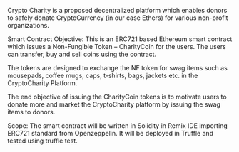 Crypto Charity is a proposed decentralized platform which enables donors to safely donate CryptoCurrency (in our case Ethers) for various non-profit organizations.

Smart Contract Objective: 
This is an ERC721 based Ethereum smart contract which issues a Non-Fungible Token – CharityCoin for the users. The users can transfer, buy and sell coins using the contract.

The tokens are designed to exchange the NF token for swag items such as mousepads, coffee mugs, caps, t-shirts, bags, jackets etc. in the CryptoCharity Platform.

The end objective of issuing the CharityCoin tokens is to motivate users to donate more and market the CryptoCharity platform by issuing the swag items to donors.

Scope:
The smart contract will be written in Solidity in Remix IDE importing ERC721 standard from Openzeppelin. It will be deployed in Truffle and tested using truffle test.
